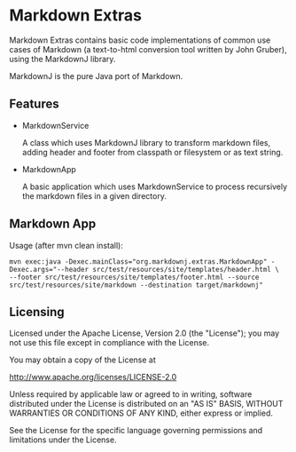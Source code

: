 
Markdown Extras
================

Markdown Extras contains basic code implementations of common use cases of Markdown (a text-to-html conversion tool written by John Gruber), using the MarkdownJ library.

MarkdownJ is the pure Java port of Markdown.


Features
--------

*   MarkdownService

    A class which uses MarkdownJ library to transform markdown files, adding header and footer from classpath or filesystem or as text string.

*   MarkdownApp

    A basic application which uses MarkdownService to process recursively the markdown files in a given directory.


Markdown App
------------

Usage (after mvn clean install):

    mvn exec:java -Dexec.mainClass="org.markdownj.extras.MarkdownApp" -Dexec.args="--header src/test/resources/site/templates/header.html \
    --footer src/test/resources/site/templates/footer.html --source src/test/resources/site/markdown --destination target/markdownj"


Licensing
---------

Licensed under the Apache License, Version 2.0 (the "License"); you may not use this file except in compliance with the License.

You may obtain a copy of the License at

http://www.apache.org/licenses/LICENSE-2.0

Unless required by applicable law or agreed to in writing, software distributed under the License is distributed on an "AS IS" BASIS, WITHOUT WARRANTIES OR CONDITIONS OF ANY KIND, either express or implied.

See the License for the specific language governing permissions and limitations under the License.



